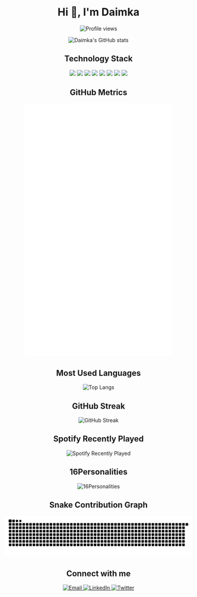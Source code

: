 <h1 align="center">Hi 👋, I'm Daimka</h1>

<p align="center">
 <img src="https://komarev.com/ghpvc/?username=Daimkaa&color=blueviolet" alt="Profile views"/>
</p>

<p align="center">
  <img src="https://github-readme-stats.vercel.app/api?username=Daimkaa&show_icons=true&theme=radical" alt="Daimka's GitHub stats" />
</p>

<h2 align="center">Technology Stack</h2>

<p align="center">
  <img src="https://img.shields.io/badge/-C++-00599C?style=flat-square&logo=c%2B%2B"/>
  <img src="https://img.shields.io/badge/-HTML5-E34F26?style=flat-square&logo=html5&logoColor=white"/>
  <img src="https://img.shields.io/badge/-CSS3-1572B6?style=flat-square&logo=css3"/>
  <img src="https://img.shields.io/badge/-JavaScript-black?style=flat-square&logo=javascript"/>
  <img src="https://img.shields.io/badge/-Nodejs-black?style=flat-square&logo=Node.js"/>
  <img src="https://img.shields.io/badge/-React-black?style=flat-square&logo=react"/>
  <img src="https://img.shields.io/badge/-Git-black?style=flat-square&logo=git"/>
  <img src="https://img.shields.io/badge/-GitHub-black?style=flat-square&logo=github"/>
</p>

<h2 align="center">GitHub Metrics</h2>

<p align="center">
  <img src="https://github.com/Daimkaa/Daimkaa/blob/main/github-metrics.svg" alt="Metrics" width="400">
</p>

<h2 align="center">Most Used Languages</h2>

<p align="center">
  <img src="https://github-readme-stats.vercel.app/api/top-langs/?username=Daimkaa&layout=compact&theme=radical" alt="Top Langs">
</p>

<h2 align="center">GitHub Streak</h2>

<p align="center">
  <img src="https://github-readme-streak-stats.herokuapp.com/?user=Daimkaa&theme=radical" alt="GitHub Streak">
</p>

<h2 align="center">Spotify Recently Played</h2>

<p align="center">
  <img src="https://spotify-recently-played-readme.vercel.app/api?user=7x5u3grp1w35fh9qavjfocriw&unique={true|1|on|yes}" alt="Spotify Recently Played">
</p>

<h2 align="center">16Personalities</h2>

<p align="center">
  <img src="https://github.com/Daimkaa/Daimkaa/blob/main/16personalities.svg" alt="16Personalities" width="400">
</p>

<h2 align="center">Snake Contribution Graph</h2>

<p align="center">
  <img src="https://github.com/Daimkaa/Daimkaa/blob/output/github-contribution-grid-snake.svg" alt="Snake animation">
</p>

<h2 align="center">Connect with me</h2>

<p align="center">
  <a href="mailto:damdinragcaa@gmail.com">
    <img src="https://img.shields.io/badge/-Email-c14438?style=flat-square&logo=Gmail&logoColor=white" alt="Email">
  </a>
  <a href="https://www.linkedin.com/in/daimka/">
    <img src="https://img.shields.io/badge/-LinkedIn-blue?style=flat-square&logo=Linkedin&logoColor=white" alt="LinkedIn">
  </a>
  <a href="https://twitter.com/daimkathegoliath">
    <img src="https://img.shields.io/badge/-Twitter-1DA1F2?style=flat-square&logo=twitter&logoColor=white" alt="Twitter">
  </a>
</p>
